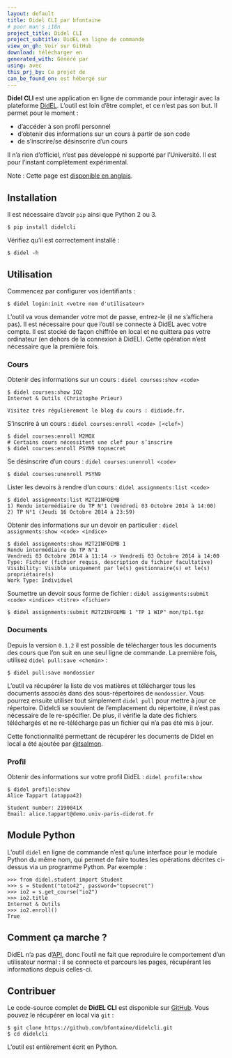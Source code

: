 ```yaml
---
layout: default
title: Didel CLI par bfontaine
# poor man's i18n
project_title: Didel CLI
project_subtitle: DidEL en ligne de commande
view_on_gh: Voir sur GitHub
download: télécharger en
generated_with: Généré par
using: avec
this_prj_by: Ce projet de
can_be_found_on: est hébergé sur
---
```

**Didel CLI** est une application en ligne de commande pour interagir avec la
plateforme [DidEL][didel-web]. L’outil est loin d’être complet, et ce n’est pas
son but. Il permet pour le moment :

* d’accéder à son profil personnel
* d’obtenir des informations sur un cours à partir de son code
* de s’inscrire/se désinscrire d’un cours

Il n’a rien d’officiel, n’est pas développé ni supporté par l’Université. Il
est pour l’instant complètement expérimental.

Note : Cette page est [disponible en anglais](index.html).

## Installation

Il est nécessaire d’avoir `pip` ainsi que Python 2 ou 3.

    $ pip install didelcli

Vérifiez qu’il est correctement installé :

    $ didel -h

## Utilisation

Commencez par configurer vos identifiants :

    $ didel login:init <votre nom d'utilisateur>

L’outil va vous demander votre mot de passe, entrez-le (il ne s’affichera pas).
Il est nécessaire pour que l’outil se connecte à DidEL avec votre compte. Il
est stocké de façon chiffrée en local et ne quittera pas votre ordinateur (en
dehors de la connexion à DidEL). Cette opération n’est nécessaire que la
première fois.

### Cours

Obtenir des informations sur un cours : `didel courses:show <code>`

    $ didel courses:show IO2
    Internet & Outils (Christophe Prieur)

    Visitez très régulièrement le blog du cours : didiode.fr.

S’inscrire à un cours : `didel courses:enroll <code> [<clef>]`

    $ didel courses:enroll M2MOX
    # Certains cours nécessitent une clef pour s’inscrire
    $ didel courses:enroll PSYN9 topsecret

Se désinscrire d’un cours : `didel courses:unenroll <code>`

    $ didel courses:unenroll PSYN9

Lister les devoirs à rendre d’un cours : `didel assignments:list <code>`

    $ didel assignments:list M2T2INFOEMB
    1) Rendu intermédiaire du TP N°1 (Vendredi 03 Octobre 2014 à 14:00)
    2) TP N°1 (Jeudi 16 Octobre 2014 à 23:59)

Obtenir des informations sur un devoir en particulier :
`didel assignments:show <code> <indice>`

    $ didel assignments:show M2T2INFOEMB 1
    Rendu intermédiaire du TP N°1
    Vendredi 03 Octobre 2014 à 11:14 -> Vendredi 03 Octobre 2014 à 14:00
    Type: Fichier (fichier requis, description du fichier facultative)
    Visibility: Visible uniquement par le(s) gestionnaire(s) et le(s) propriétaire(s)
    Work Type: Individuel

Soumettre un devoir sous forme de fichier :
`didel assignments:submit <code> <indice> <titre> <fichier>`

    $ didel assignments:submit M2T2INFOEMB 1 "TP 1 WIP" mon/tp1.tgz

### Documents

Depuis la version `0.1.2` il est possible de télécharger tous les documents des
cours que l’on suit en une seul ligne de commande. La première fois, utilisez
`didel pull:save <chemin>` :

    $ didel pull:save mondossier

L’outil va récupérer la liste de vos matières et télécharger tous les documents
associés dans des sous-répertoires de `mondossier`. Vous pourrez ensuite
utiliser tout simplement `didel pull` pour mettre à jour ce répertoire.
Didelcli se souvient de l’emplacement du répertoire, il n’est pas nécessaire de
le re-spécifier. De plus, il vérifie la date des fichiers téléchargés et ne
re-télécharge pas un fichier qui n’a pas été mis à jour.

Cette fonctionnalité permettant de récupérer les documents de Didel en local a
été ajoutée par [@tsalmon][ts].

[ts]: https://github.com/tsalmon

### Profil

Obtenir des informations sur votre profil DidEL : `didel profile:show`

    $ didel profile:show
    Alice Tappart (atappa42)

    Student number: 2190041X
    Email: alice.tappart@demo.univ-paris-diderot.fr

## Module Python

L’outil `didel` en ligne de commande n’est qu’une interface pour le module
Python du même nom, qui permet de faire toutes les opérations décrites
ci-dessus via un programme Python. Par exemple :

    >>> from didel.student import Student
    >>> s = Student("toto42", password="topsecret")
    >>> io2 = s.get_course("io2")
    >>> io2.title
    Internet & Outils
    >>> io2.enroll()
    True

## Comment ça marche ?

DidEL n’a pas d’[API][api-wp], donc l’outil ne fait que reproduire le
comportement d’un utilisateur normal : il se connecte et parcours les pages,
récupérant les informations depuis celles-ci.

## Contribuer

Le code-source complet de **DidEL CLI** est disponible sur [GitHub][gh]. Vous
pouvez le récupérer en local via `git` :

    $ git clone https://github.com/bfontaine/didelcli.git
    $ cd didelcli

L’outil est entièrement écrit en Python.

[gh]: https://github.com/bfontaine/didelcli
[api-wp]: https://fr.wikipedia.org/wiki/Interface_de_programmation
[didel-web]: http://didel.script.univ-paris-diderot.fr

